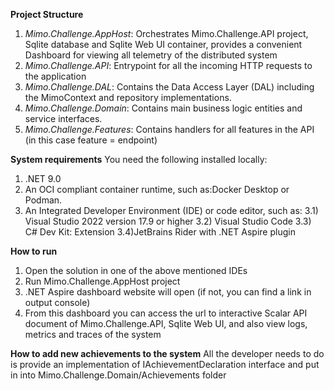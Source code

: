 **Project Structure**
1) _Mimo.Challenge.AppHost_: Orchestrates Mimo.Challenge.API project, Sqlite database and Sqlite Web UI container, provides a convenient Dashboard for viewing all telemetry of the distributed system
2) _Mimo.Challenge.API_: Entrypoint for all the incoming HTTP requests to the application
3) _Mimo.Challenge.DAL_: Contains the Data Access Layer (DAL) including the MimoContext and repository implementations.
4) _Mimo.Challenge.Domain_: Contains main business logic entities and service interfaces.
5) _Mimo.Challenge.Features_: Contains handlers for all features in the API (in this case feature = endpoint)

**System requirements**
You need the following installed locally:

1) .NET 9.0
2) An OCI compliant container runtime, such as:Docker Desktop or Podman.
3) An Integrated Developer Environment (IDE) or code editor, such as:
  3.1) Visual Studio 2022 version 17.9 or higher 
  3.2) Visual Studio Code
  3.3) C# Dev Kit: Extension
  3.4)JetBrains Rider with .NET Aspire plugin

**How to run**
1) Open the solution in one of the above mentioned IDEs
2) Run Mimo.Challenge.AppHost project
3) .NET Aspire dashboard website will open (if not, you can find a link in output console)
4) From this dashboard you can access the url to interactive Scalar API document of Mimo.Challenge.API, Sqlite Web UI, and also view logs, metrics and traces of the system

**How to add new achievements to the system**
All the developer needs to do is provide an implementation of IAchievementDeclaration interface and put in into Mimo.Challenge.Domain/Achievements folder
